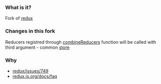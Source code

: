 ### What is it?

Fork of [redux](https://github.com/reactjs/redux)

### Changes in this fork

Reducers registred through [combineReducers](http://redux.js.org/docs/api/combineReducers.html#combinereducersreducers) function will be called with third argument - common [store](http://redux.js.org/docs/basics/Store.html#store)

### Why

* [redux/issues/749](https://github.com/reactjs/redux/issues/749)
* [redux.js.org/docs/faq](http://redux.js.org/docs/faq/Reducers.html#how-do-i-share-state-between-two-reducers-do-i-have-to-use-combinereducers)
